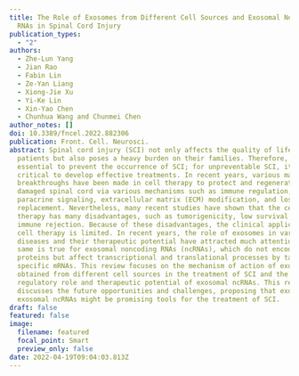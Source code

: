 ```yaml
---
title: The Role of Exosomes from Different Cell Sources and Exosomal Noncoding
  RNAs in Spinal Cord Injury
publication_types:
  - "2"
authors:
  - Zhe-Lun Yang
  - Jian Rao
  - Fabin Lin
  - Ze-Yan Liang
  - Xiong-Jie Xu
  - Yi-Ke Lin
  - Xin-Yao Chen
  - Chunhua Wang and Chunmei Chen
author_notes: []
doi: 10.3389/fncel.2022.882306
publication: Front. Cell. Neurosci.
abstract: Spinal cord injury (SCI) not only affects the quality of life of
  patients but also poses a heavy burden on their families. Therefore, it is
  essential to prevent the occurrence of SCI; for unpreventable SCI, it is
  critical to develop effective treatments. In recent years, various major
  breakthroughs have been made in cell therapy to protect and regenerate the
  damaged spinal cord via various mechanisms such as immune regulation,
  paracrine signaling, extracellular matrix (ECM) modification, and lost cell
  replacement. Nevertheless, many recent studies have shown that the cell
  therapy has many disadvantages, such as tumorigenicity, low survival rate, and
  immune rejection. Because of these disadvantages, the clinical application of
  cell therapy is limited. In recent years, the role of exosomes in various
  diseases and their therapeutic potential have attracted much attention. The
  same is true for exosomal noncoding RNAs (ncRNAs), which do not encode
  proteins but affect transcriptional and translational processes by targeting
  specific mRNAs. This review focuses on the mechanism of action of exosomes
  obtained from different cell sources in the treatment of SCI and the
  regulatory role and therapeutic potential of exosomal ncRNAs. This review also
  discusses the future opportunities and challenges, proposing that exosomes and
  exosomal ncRNAs might be promising tools for the treatment of SCI.
draft: false
featured: false
image:
  filename: featured
  focal_point: Smart
  preview_only: false
date: 2022-04-19T09:04:03.813Z
---
```

